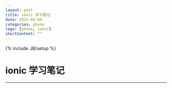```yaml
---
layout: post
title: ionic 学习笔记
date: 2015-03-04
categories: phone
tags: [phone, ionic]
shortContent: ""
---
```

{% include JB/setup %}

# ionic 学习笔记
----

<!--break-->
